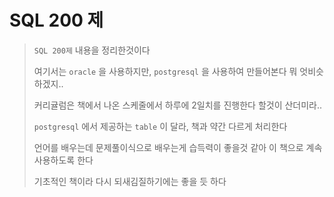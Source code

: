 # SQL 200 제

> `SQL 200제` 내용을 정리한것이다
>
> 여기서는 `oracle` 을 사용하지만, `postgresql` 을 사용하여 만들어본다
> 뭐 엇비슷하겠지..
>
> 커리귤럼은 책에서 나온 스케줄에서 하루에 2일치를 진행한다
> 할것이 산더미라..
>
> `postgresql` 에서 제공하는 `table` 이 달라,
> 책과 약간 다르게 처리한다
>
> 언어를 배우는데 문제풀이식으로 배우는게 습득력이 좋을것 같아
> 이 책으로 계속 사용하도록 한다
>
> 기초적인 책이라 다시 되새김질하기에는 좋을 듯 하다

